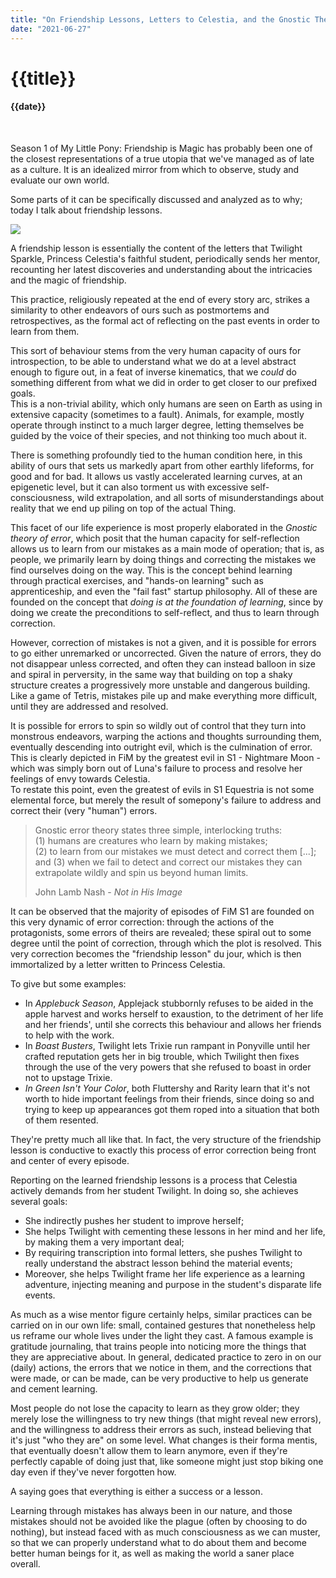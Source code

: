 ```yaml
---
title: "On Friendship Lessons, Letters to Celestia, and the Gnostic Theory of Error"
date: "2021-06-27"
---
```

# {{title}}

#### {{date}}

<br>

Season 1 of My Little Pony: Friendship is Magic has probably been one of the closest representations of a true utopia that we've managed as of late as a culture. It is an idealized mirror from which to observe, study and evaluate our own world.

Some parts of it can be specifically discussed and analyzed as to why; today I talk about friendship lessons.

![](https://i.imgur.com/n5j3fEq.png)

A friendship lesson is essentially the content of the letters that Twilight Sparkle, Princess Celestia's faithful student, periodically sends her mentor, recounting her latest discoveries and understanding about the intricacies and the magic of friendship.

This practice, religiously repeated at the end of every story arc, strikes a similarity to other endeavors of ours such as postmortems and retrospectives, as the formal act of reflecting on the past events in order to learn from them.

This sort of behaviour stems from the very human capacity of ours for introspection, to be able to understand what we do at a level abstract enough to figure out, in a feat of inverse kinematics, that we <i>could</i> do something different from what we did in order to get closer to our prefixed goals.  
This is a non-trivial ability, which only humans are seen on Earth as using in extensive capacity (sometimes to a fault). Animals, for example, mostly operate through instinct to a much larger degree, letting themselves be guided by the voice of their species, and not thinking too much about it.

There is something profoundly tied to the human condition here, in this ability of ours that sets us markedly apart from other earthly lifeforms, for good and for bad. It allows us vastly accelerated learning curves, at an epigenetic level, but it can also torment us with excessive self-consciousness, wild extrapolation, and all sorts of misunderstandings about reality that we end up piling on top of the actual Thing.

This facet of our life experience is most properly elaborated in the <i>Gnostic theory of error</i>, which posit that the human capacity for self-reflection allows us to learn from our mistakes as a main mode of operation; that is, as people, we primarily learn by doing things and correcting the mistakes we find ourselves doing on the way. This is the concept behind learning through practical exercises, and "hands-on learning" such as apprenticeship, and even the "fail fast" startup philosophy. All of these are founded on the concept that *doing is at the foundation of learning*, since by doing we create the preconditions to self-reflect, and thus to learn through correction.

However, correction of mistakes is not a given, and it is possible for errors to go either unremarked or uncorrected. Given the nature of errors, they do not disappear unless corrected, and often they can instead balloon in size and spiral in perversity, in the same way that building on top a shaky structure creates a progressively more unstable and dangerous building. Like a game of Tetris, mistakes pile up and make everything more difficult, until they are addressed and resolved.

It is possible for errors to spin so wildly out of control that they turn into monstrous endeavors, warping the actions and thoughts surrounding them, eventually descending into outright evil, which is the culmination of error. This is clearly depicted in FiM by the greatest evil in S1 - Nightmare Moon - which was simply born out of Luna's failure to process and resolve her feelings of envy towards Celestia.  
To restate this point, even the greatest of evils in S1 Equestria is not some elemental force, but merely the result of somepony's failure to address and correct their (very "human") errors.

> Gnostic error theory states three simple, interlocking truths:  
> (1) humans are creatures who learn by making mistakes;  
> (2) to learn from our mistakes we must detect and correct them [...];  
> and (3) when we fail to detect and correct our mistakes they can extrapolate wildly and spin us beyond human limits.  
>  
> John Lamb Nash - <i>Not in His Image</i>

It can be observed that the majority of episodes of FiM S1 are founded on this very dynamic of error correction: through the actions of the protagonists, some errors of theirs are revealed; these spiral out to some degree until the point of correction, through which the plot is resolved. This very correction becomes the "friendship lesson" du jour, which is then immortalized by a letter written to Princess Celestia.

To give but some examples:  
- In <i>Applebuck Season</i>, Applejack stubbornly refuses to be aided in the apple harvest and works herself to exaustion, to the detriment of her life and her friends', until she corrects this behaviour and allows her friends to help with the work.  
- In <i>Boast Busters</i>, Twilight lets Trixie run rampant in Ponyville until her crafted reputation gets her in big trouble, which Twilight then fixes through the use of the very powers that she refused to boast in order not to upstage Trixie.  
- <i>In Green Isn't Your Color</i>, both Fluttershy and Rarity learn that it's not worth to hide important feelings from their friends, since doing so and trying to keep up appearances got them roped into a situation that both of them resented.

They're pretty much all like that. In fact, the very structure of the friendship lesson is conductive to exactly this process of error correction being front and center of every episode.

Reporting on the learned friendship lessons is a process that Celestia actively demands from her student Twilight. In doing so, she achieves several goals:  
- She indirectly pushes her student to improve herself;  
- She helps Twilight with cementing these lessons in her mind and her life, by making them a very important deal;  
- By requiring transcription into formal letters, she pushes Twilight to really understand the abstract lesson behind the material events;  
- Moreover, she helps Twilight frame her life experience as a learning adventure, injecting meaning and purpose in the student's disparate life events.

As much as a wise mentor figure certainly helps, similar practices can be carried on in our own life: small, contained gestures that nonetheless help us reframe our whole lives under the light they cast. A famous example is gratitude journaling, that trains people into noticing more the things that they are appreciative about. In general, dedicated practice to zero in on our (daily) actions, the errors that we notice in them, and the corrections that were made, or can be made, can be very productive to help us generate and cement learning. 

Most people do not lose the capacity to learn as they grow older; they merely lose the willingness to try new things (that might reveal new errors), and the willingness to address their errors as such, instead believing that it's just "who they are" on some level. What changes is their forma mentis, that eventually doesn't allow them to learn anymore, even if they're perfectly capable of doing just that, like someone might just stop biking one day even if they've never forgotten how.

A saying goes that everything is either a success or a lesson.  

Learning through mistakes has always been in our nature, and those mistakes should not be avoided like the plague (often by choosing to do nothing), but instead faced with as much consciousness as we can muster, so that we can properly understand what to do about them and become better human beings for it, as well as making the world a saner place overall.